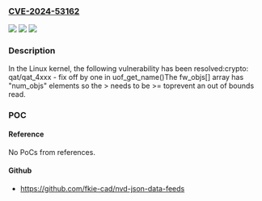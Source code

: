 ### [CVE-2024-53162](https://cve.mitre.org/cgi-bin/cvename.cgi?name=CVE-2024-53162)
![](https://img.shields.io/static/v1?label=Product&message=Linux&color=blue)
![](https://img.shields.io/static/v1?label=Version&message=10484c647af6b1952d1675e83be9cc976cdb6a96%3C%2005c9a7a5344425860202a8f3efea4d8ed2d10edb%20&color=brighgreen)
![](https://img.shields.io/static/v1?label=Vulnerability&message=n%2Fa&color=brighgreen)

### Description

In the Linux kernel, the following vulnerability has been resolved:crypto: qat/qat_4xxx - fix off by one in uof_get_name()The fw_objs[] array has "num_objs" elements so the > needs to be >= toprevent an out of bounds read.

### POC

#### Reference
No PoCs from references.

#### Github
- https://github.com/fkie-cad/nvd-json-data-feeds

